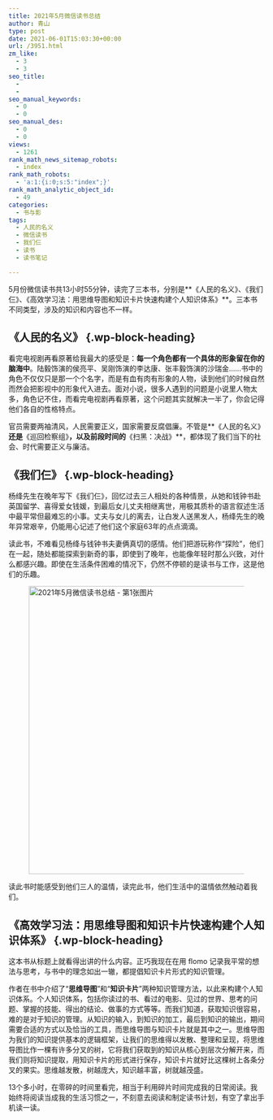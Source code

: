 ```yaml
---
title: 2021年5月微信读书总结
author: 青山
type: post
date: 2021-06-01T15:03:30+00:00
url: /3951.html
zm_like:
  - 3
  - 3
seo_title:
  - 
  - 
seo_manual_keywords:
  - 0
  - 0
seo_manual_des:
  - 0
  - 0
views:
  - 1261
rank_math_news_sitemap_robots:
  - index
rank_math_robots:
  - 'a:1:{i:0;s:5:"index";}'
rank_math_analytic_object_id:
  - 49
categories:
  - 书与影
tags:
  - 人民的名义
  - 微信读书
  - 我们仨
  - 读书
  - 读书笔记

---
```

5月份微信读书共13小时55分钟，读完了三本书，分别是**《人民的名义》、《我们仨》、《高效学习法：用思维导图和知识卡片快速构建个人知识体系》**。三本书不同类型，涉及的知识和内容也不一样。

## 《人民的名义》 {.wp-block-heading}

看完电视剧再看原著给我最大的感受是：**每一个角色都有一个具体的形象留在你的脑海中**。陆毅饰演的侯亮平、吴刚饰演的李达康、张丰毅饰演的沙瑞金……书中的角色不仅仅只是那一个个名字，而是有血有肉有形象的人物，读到他们的时候自然而然会把影视中的形象代入进去。面对小说，很多人遇到的问题是小说里人物太多，角色记不住，而看完电视剧再看原著，这个问题其实就解决一半了，你会记得他们各自的性格特点。

官员需要两袖清风，人民需要正义，国家需要反腐倡廉。不管是**《人民的名义》**还是**《巡回检察组》**，以及前段时间的**《扫黑：决战》**，都体现了我们当下的社会、时代需要正义与廉洁。

## 《我们仨》 {.wp-block-heading}

杨绛先生在晚年写下《我们仨》，回忆过去三人相处的各种情景，从她和钱钟书赴英国留学、喜得爱女钱媛，到最后女儿丈夫相继离世，用极其质朴的语言叙述生活中最平常但最难忘的小事。丈夫与女儿的离去，让白发人送黑发人，杨绛先生的晚年异常艰辛，仍能用心记述了他们这个家庭63年的点点滴滴。

读此书，不难看见杨绛与钱钟书夫妻俩真切的感情。他们把游玩称作“探险”，他们在一起，随处都能探索到新奇的事，即使到了晚年，也能像年轻时那么兴致，对什么都感兴趣。即使在生活条件困难的情况下，仍然不停顿的是读书与工作，这是他们的乐趣。

<div class="wp-block-image">
  <figure class="aligncenter size-full"><a href="https://yinji.org/wp-content/uploads/2022/05/2022051303003215.png" loading="lazy" rel="sponsored" data-fancybox="gallery"><img loading="lazy" decoding="async" width="640" height="567" src="https://yinji.org/wp-content/uploads/2022/05/2022051303003215.png" class="wp-image-4552" srcset="https://yinji-1253682336.cos.ap-guangzhou.myqcloud.com/2022/05/2022051303003215.png 640w, https://yinji-1253682336.cos.ap-guangzhou.myqcloud.com/2022/05/2022051303003215-300x266.png 300w" sizes="(max-width: 640px) 100vw, 640px" / alt="2021年5月微信读书总结 - 第1张图片" title="2021年5月微信读书总结 - 第1张图片 | 印记" ></a></figure>
</div>

读此书时能感受到他们三人的温情，读完此书，他们生活中的温情依然触动着我们。

## 《高效学习法：用思维导图和知识卡片快速构建个人知识体系》 {.wp-block-heading}

这本书从标题上就看得出讲的什么内容。正巧我现在在用 flomo 记录我平常的想法与思考，与书中的理念如出一辙，都提倡知识卡片形式的知识管理。

作者在书中介绍了“**思维导图**”和“**知识卡片**”两种知识管理方法，以此来构建个人知识体系。个人知识体系，包括你读过的书、看过的电影、见过的世界、思考的问题、掌握的技能、得出的结论、做事的方式等等。而我们知道，获取知识很容易，难的是对于知识的管理。从知识的输入，到知识的加工，最后到知识的输出，期间需要合适的方式以及恰当的工具，而思维导图与知识卡片就是其中之一。思维导图为我们的知识提供基本的逻辑框架，让我们的思维得以发散、整理和呈现，将思维导图比作一棵有许多分叉的树，它将我们获取到的知识从核心到层次分解开来，而我们则将知识提取，用知识卡片的形式进行保存，知识卡片就好比这棵树上各条分叉的果实。思维越发散，树越庞大，知识越丰富，树就越茂盛。

13个多小时，在零碎的时间里看完，相当于利用碎片时间完成我的日常阅读。我始终将阅读当成我的生活习惯之一，不刻意去阅读和制定读书计划，有空了拿出手机读一读。
